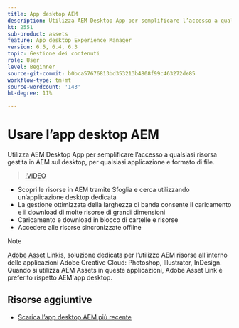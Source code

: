 ```yaml
---
title: App desktop AEM
description: Utilizza AEM Desktop App per semplificare l’accesso a qualsiasi risorsa gestita in AEM sul desktop, per qualsiasi applicazione e formato di file.
kt: 2551
sub-product: assets
feature: App desktop Experience Manager
version: 6.5, 6.4, 6.3
topic: Gestione dei contenuti
role: User
level: Beginner
source-git-commit: b0bca57676813bd353213b4808f99c463272de85
workflow-type: tm+mt
source-wordcount: '143'
ht-degree: 11%

---
```



# Usare l’app desktop AEM

Utilizza AEM Desktop App per semplificare l’accesso a qualsiasi risorsa gestita in AEM sul desktop, per qualsiasi applicazione e formato di file.

>[!VIDEO](https://video.tv.adobe.com/v/28868/?quality=12&learn=on)

+ Scopri le risorse in AEM tramite Sfoglia e cerca utilizzando un’applicazione desktop dedicata
+ La gestione ottimizzata della larghezza di banda consente il caricamento e il download di molte risorse di grandi dimensioni
+ Caricamento e download in blocco di cartelle e risorse
+ Accedere alle risorse sincronizzate offline

>[!NOTE]
>
> [Adobe Asset ](./adobe-asset-link.md) Linkis, soluzione dedicata per l’utilizzo AEM risorse all’interno delle applicazioni Adobe Creative Cloud: Photoshop, Illustrator, InDesign. Quando si utilizza AEM Assets in queste applicazioni, Adobe Asset Link è preferito rispetto AEM&#39;app desktop.

## Risorse aggiuntive

+ [Scarica l’app desktop AEM più recente](https://docs.adobe.com/content/help/it/experience-manager-desktop-app/using/release-notes.html)
